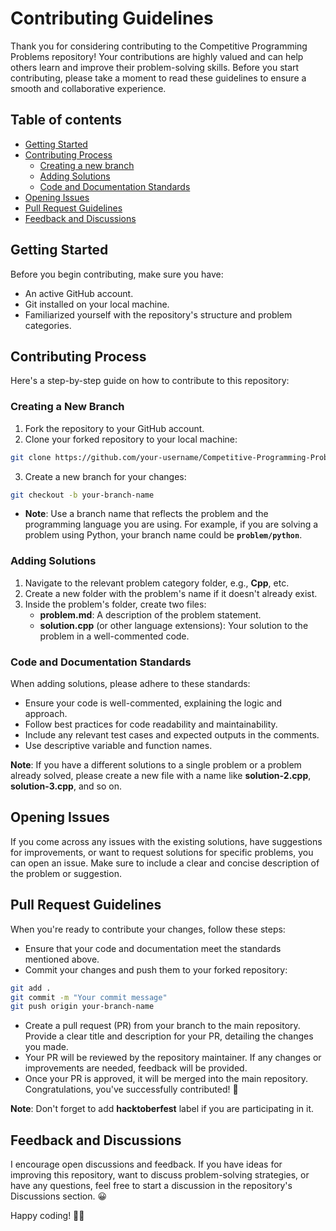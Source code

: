 # Contributing Guidelines

Thank you for considering contributing to the Competitive Programming Problems repository! Your contributions are highly valued and can help others learn and improve their problem-solving skills. Before you start contributing, please take a moment to read these guidelines to ensure a smooth and collaborative experience.

## Table of contents

- [Getting Started](#getting-started)
- [Contributing Process](#contributing-process)
  - [Creating a new branch](#creating-a-new-branch)
  - [Adding Solutions](#adding-solutions)
  - [Code and Documentation Standards](#code-and-documentation-standards)
- [Opening Issues](#opening-issues)
- [Pull Request Guidelines](#pull-request-guidelines)
- [Feedback and Discussions](#feedback-and-discussions)

## Getting Started

Before you begin contributing, make sure you have:

- An active GitHub account.
- Git installed on your local machine.
- Familiarized yourself with the repository's structure and problem categories.

## Contributing Process

Here's a step-by-step guide on how to contribute to this repository:

### Creating a New Branch

1. Fork the repository to your GitHub account.
2. Clone your forked repository to your local machine:

```bash
git clone https://github.com/your-username/Competitive-Programming-Problems.git
```

3. Create a new branch for your changes:

```bash
git checkout -b your-branch-name
```

- **Note**: Use a branch name that reflects the problem and the programming language you are using. For example, if you are solving a problem using Python, your branch name could be **`problem/python`**.

### Adding Solutions

1. Navigate to the relevant problem category folder, e.g., **Cpp**, etc.
2. Create a new folder with the problem's name if it doesn't already exist.
3. Inside the problem's folder, create two files:
   - **problem.md**: A description of the problem statement.
   - **solution.cpp** (or other language extensions): Your solution to the problem in a well-commented code.

### Code and Documentation Standards

When adding solutions, please adhere to these standards:

- Ensure your code is well-commented, explaining the logic and approach.
- Follow best practices for code readability and maintainability.
- Include any relevant test cases and expected outputs in the comments.
- Use descriptive variable and function names.

**Note**: If you have a different solutions to a single problem or a problem already solved, please create a new file with a name like **solution-2.cpp**, **solution-3.cpp**, and so on.

## Opening Issues

If you come across any issues with the existing solutions, have suggestions for improvements, or want to request solutions for specific problems, you can open an issue. Make sure to include a clear and concise description of the problem or suggestion.

## Pull Request Guidelines

When you're ready to contribute your changes, follow these steps:

- Ensure that your code and documentation meet the standards mentioned above.
- Commit your changes and push them to your forked repository:

```bash
git add .
git commit -m "Your commit message"
git push origin your-branch-name
```

- Create a pull request (PR) from your branch to the main repository. Provide a clear title and description for your PR, detailing the changes you made.
- Your PR will be reviewed by the repository maintainer. If any changes or improvements are needed, feedback will be provided.
- Once your PR is approved, it will be merged into the main repository. Congratulations, you've successfully contributed! 🥳

**Note**: Don't forget to add **hacktoberfest** label if you are participating in it.

## Feedback and Discussions

I encourage open discussions and feedback. If you have ideas for improving this repository, want to discuss problem-solving strategies, or have any questions, feel free to start a discussion in the repository's Discussions section. 😀

Happy coding! 👨‍💻
